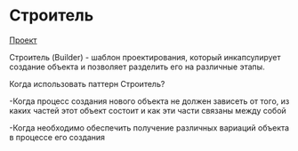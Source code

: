 # Строитель

[Проект](../Builder/)

Строитель (Builder) - шаблон проектирования, который инкапсулирует создание объекта и позволяет разделить его на различные этапы.

Когда использовать паттерн Строитель?

-Когда процесс создания нового объекта не должен зависеть от того, из каких частей этот объект состоит и как эти части связаны между собой

-Когда необходимо обеспечить получение различных вариаций объекта в процессе его создания
